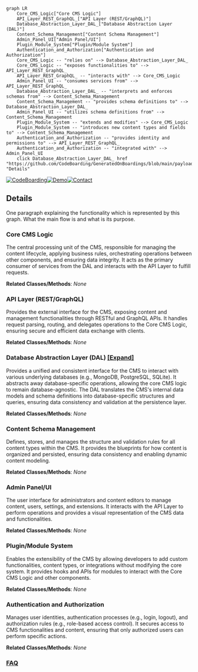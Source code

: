 ```mermaid
graph LR
    Core_CMS_Logic["Core CMS Logic"]
    API_Layer_REST_GraphQL_["API Layer (REST/GraphQL)"]
    Database_Abstraction_Layer_DAL_["Database Abstraction Layer (DAL)"]
    Content_Schema_Management["Content Schema Management"]
    Admin_Panel_UI["Admin Panel/UI"]
    Plugin_Module_System["Plugin/Module System"]
    Authentication_and_Authorization["Authentication and Authorization"]
    Core_CMS_Logic -- "relies on" --> Database_Abstraction_Layer_DAL_
    Core_CMS_Logic -- "exposes functionalities to" --> API_Layer_REST_GraphQL_
    API_Layer_REST_GraphQL_ -- "interacts with" --> Core_CMS_Logic
    Admin_Panel_UI -- "consumes services from" --> API_Layer_REST_GraphQL_
    Database_Abstraction_Layer_DAL_ -- "interprets and enforces schemas from" --> Content_Schema_Management
    Content_Schema_Management -- "provides schema definitions to" --> Database_Abstraction_Layer_DAL_
    Admin_Panel_UI -- "utilizes schema definitions from" --> Content_Schema_Management
    Plugin_Module_System -- "extends and modifies" --> Core_CMS_Logic
    Plugin_Module_System -- "introduces new content types and fields to" --> Content_Schema_Management
    Authentication_and_Authorization -- "provides identity and permissions to" --> API_Layer_REST_GraphQL_
    Authentication_and_Authorization -- "integrated with" --> Admin_Panel_UI
    click Database_Abstraction_Layer_DAL_ href "https://github.com/CodeBoarding/GeneratedOnBoardings/blob/main/payload/Database_Abstraction_Layer_DAL_.md" "Details"
```

[![CodeBoarding](https://img.shields.io/badge/Generated%20by-CodeBoarding-9cf?style=flat-square)](https://github.com/CodeBoarding/CodeBoarding)[![Demo](https://img.shields.io/badge/Try%20our-Demo-blue?style=flat-square)](https://www.codeboarding.org/demo)[![Contact](https://img.shields.io/badge/Contact%20us%20-%20contact@codeboarding.org-lightgrey?style=flat-square)](mailto:contact@codeboarding.org)

## Details

One paragraph explaining the functionality which is represented by this graph. What the main flow is and what is its purpose.

### Core CMS Logic
The central processing unit of the CMS, responsible for managing the content lifecycle, applying business rules, orchestrating operations between other components, and ensuring data integrity. It acts as the primary consumer of services from the DAL and interacts with the API Layer to fulfill requests.


**Related Classes/Methods**: _None_

### API Layer (REST/GraphQL)
Provides the external interface for the CMS, exposing content and management functionalities through RESTful and GraphQL APIs. It handles request parsing, routing, and delegates operations to the Core CMS Logic, ensuring secure and efficient data exchange with clients.


**Related Classes/Methods**: _None_

### Database Abstraction Layer (DAL) [[Expand]](./Database_Abstraction_Layer_DAL_.md)
Provides a unified and consistent interface for the CMS to interact with various underlying databases (e.g., MongoDB, PostgreSQL, SQLite). It abstracts away database-specific operations, allowing the core CMS logic to remain database-agnostic. The DAL translates the CMS's internal data models and schema definitions into database-specific structures and queries, ensuring data consistency and validation at the persistence layer.


**Related Classes/Methods**: _None_

### Content Schema Management
Defines, stores, and manages the structure and validation rules for all content types within the CMS. It provides the blueprints for how content is organized and persisted, ensuring data consistency and enabling dynamic content modeling.


**Related Classes/Methods**: _None_

### Admin Panel/UI
The user interface for administrators and content editors to manage content, users, settings, and extensions. It interacts with the API Layer to perform operations and provides a visual representation of the CMS data and functionalities.


**Related Classes/Methods**: _None_

### Plugin/Module System
Enables the extensibility of the CMS by allowing developers to add custom functionalities, content types, or integrations without modifying the core system. It provides hooks and APIs for modules to interact with the Core CMS Logic and other components.


**Related Classes/Methods**: _None_

### Authentication and Authorization
Manages user identities, authentication processes (e.g., login, logout), and authorization rules (e.g., role-based access control). It secures access to CMS functionalities and content, ensuring that only authorized users can perform specific actions.


**Related Classes/Methods**: _None_



### [FAQ](https://github.com/CodeBoarding/GeneratedOnBoardings/tree/main?tab=readme-ov-file#faq)